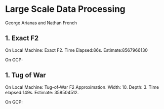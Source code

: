 # Large Scale Data Processing
George Arianas and Nathan French

## 1. Exact F2
On Local Machine:
Exact F2. Time Elapsed:86s. Estimate:8567966130

On GCP:

## 1. Tug of War
On Local Machine:
Tug-of-War F2 Approximation. Width: 10. Depth: 3. Time elapsed:149s. Estimate: 358504512.

On GCP:
